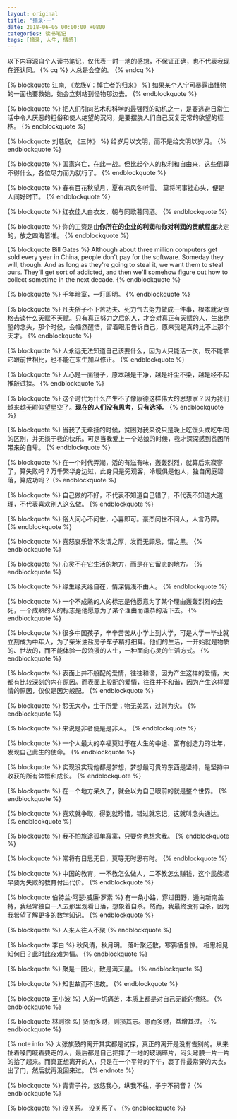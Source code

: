 ```yaml
---
layout: original
title: "摘录·一"
date: 2018-06-05 00:00:00 +0800 
categories: 读书笔记
tags: [摘录, 人生, 情感]
---
```


以下内容源自个人读书笔记，仅代表一时一地的感想，不保证正确，也不代表我现在还认同。
{% cq %} 人总是会变的。 {% endcq %}

<!-- more -->
{% blockquote 江南, 《龙族V：悼亡者的归来》 %}
如果某个人宁可暴露出怪物的一面也要救她，她会立刻站到怪物那边去。
{% endblockquote %}

{% blockquote  %} 
把人们引向艺术和科学的最强烈的动机之一，是要逃避日常生活中令人厌恶的粗俗和使人绝望的沉闷，是要摆脱人们自己反复无常的欲望的桎梏。
{% endblockquote %}

{% blockquote 刘慈欣, 《三体》 %} 
给岁月以文明，而不是给文明以岁月。 
{% endblockquote %}

{% blockquote  %}
国家兴亡，在此一战。但比起个人的权利和自由来，这些倒算不得什么，各位尽力而为就行了。
{% endblockquote %}

{% blockquote  %}
春有百花秋望月，夏有凉风冬听雪。
莫将闲事挂心头，便是人间好时节。
{% endblockquote %}

{% blockquote  %}
红衣佳人白衣友，朝与同歌暮同酒。
{% endblockquote %}

{% blockquote  %}
你的工资是由**你所在的企业的利润**和**你对利润的贡献程度**决定的，放之四海皆准。
{% endblockquote %}

{% blockquote Bill Gates %}
Although about three million computers get sold every year in China, people don't pay for the software. Someday they will, though. And as long as they're going to steal it, we want them to steal ours. They'll get sort of addicted, and then we'll somehow figure out how to collect sometime in the next decade.
{% endblockquote %}

{% blockquote  %}
千年暗室，一灯即明。
{% endblockquote %}

{% blockquote  %}
凡夫俗子不下苦功夫、死力气去努力做成一件事，根本就没资格去谈什么天赋不天赋。只有真正努力之后的人，才会对真正有天赋的人，生出绝望的念头，那个时候，会幡然醒悟，留着眼泪告诉自己，原来我是真的比不上那个天才。
{% endblockquote %}

{% blockquote  %}
人永远无法知道自己该要什么，因为人只能活一次，既不能拿它跟前世相比，也不能在来生加以修正。
{% endblockquote %}

{% blockquote  %}
人心是一面镜子，原本越是干净，越是纤尘不染，越是经不起推敲试探。
{% endblockquote %}

{% blockquote  %}
这个时代为什么产生不了像康德这样伟大的思想家？因为我们越来越无暇仰望星空了。**现在的人们没有思考，只有选择。** 
{% endblockquote %}

{% blockquote  %}
当我了无牵挂的时候，贫困对我来说只是晚上吃馒头或吃牛肉的区别，并无损于我的快乐。可是当我爱上一个姑娘的时候，我才深深感到贫困所带来的自卑。
{% endblockquote %} 

{% blockquote  %}
在一个时代弄潮，活的有滋有味，轰轰烈烈，就算后来寂寥了，算失败吗？万千繁华身边过，此身只是旁观客，冷暖俱是他人，独自闲庭碧落，算成功吗？
{% endblockquote %}

{% blockquote  %}
自己做的不好，不代表不知道自己错了，不代表不知道大道理，不代表喜欢别人这么做。
{% endblockquote %}

{% blockquote  %}
俗人问心不问世，心喜即可。豪杰问世不问人，人言乃障。
{% endblockquote %}

{% blockquote  %}
喜怒哀乐皆不发谓之厚，发而无顾忌，谓之黑。
{% endblockquote %}

{% blockquote  %}
心灵不在它生活的地方，而是在它留恋的地方。
{% endblockquote %}

{% blockquote  %}
缘生缘灭缘自在，情深情浅不由人。
{% endblockquote %}

{% blockquote  %}
一个不成熟的人的标志是他愿意为了某个理由轰轰烈烈的去死，一个成熟的人的标志是他愿意为了某个理由而谦恭的活下去。
{% endblockquote %}

{% blockquote  %}
很多中国孩子，辛辛苦苦从小学上到大学，可是大学一毕业就立刻成为中年人，为了柴米油盐房子车子精打细算。他们的生活，一开始就是物质的、世故的，而不能体验一段浪漫的人生，一种面向心灵的生活方式。
{% endblockquote %}

{% blockquote  %}
表面上并不般配的爱情，往往和谐，因为产生这样的爱情，大都有比较深刻的内在原因。而表面上般配的爱情，往往并不和谐，因为产生这样爱情的原因，仅仅是因为般配。
{% endblockquote %}

{% blockquote  %}
怨无大小，生于所爱；物无美恶，过则为灾。
{% endblockquote %}

{% blockquote  %}
来说是非者便是是非人。
{% endblockquote %}

{% blockquote  %}
一个人最大的幸福莫过于在人生的中途、富有创造力的壮年，发现自己此生的使命。
{% endblockquote %}

{% blockquote  %}
实现没实现他都是梦想，梦想最可贵的东西是坚持，是坚持中收获的所有体悟和成长。
{% endblockquote %}

{% blockquote  %}
在一个地方呆久了，就会以为自己眼前的就是整个世界。
{% endblockquote %}

{% blockquote  %}
喜欢就争取，得到就珍惜，错过就忘记，这就叫念头通达。
{% endblockquote %}

{% blockquote  %}
我不怕旅途孤单寂寞，只要你也想念我。
{% endblockquote %}

{% blockquote  %}
常将有日思无日，莫等无时思有时。
{% endblockquote %}

{% blockquote  %}
中国的教育，一不教怎么做人，二不教怎么赚钱，这个民族迟早要为失败的教育付出代价。
{% endblockquote %}

{% blockquote 伯特兰·阿瑟·威廉·罗素 %}
有一条小路，穿过田野，通向新南盖特，我经常独自一人去那里观看日落，想象着自杀。然而，我最终没有自杀，因为我希望了解更多的数学知识。
{% endblockquote %}

{% blockquote  %}
人来人往人不聚
{% endblockquote %}

{% blockquote 李白 %}
秋风清，秋月明。
落叶聚还散，寒鸦栖复惊。
相思相见知何日？此时此夜难为情。
{% endblockquote %}

{% blockquote  %}
聚是一团火，散是满天星。
{% endblockquote %}

{% blockquote  %}
知世故而不世故。
{% endblockquote %}

{% blockquote 王小波 %}
人的一切痛苦，本质上都是对自己无能的愤怒。
{% endblockquote %}

{% blockquote 林则徐 %}
贤而多财，则损其志。愚而多财，益增其过。
{% endblockquote %}

{% note info %}
大张旗鼓的离开其实都是试探，真正的离开是没有告别的。从来扯着嗓门喊着要走的人，最后都是自己把摔了一地的玻璃碎片，闷头弯腰一片一片的拾了起来。而真正想离开的人，只是在一个平常的下午，裹了件最常穿的大衣，出了门，然后就再没回来过。
{% endnote %}

{% blockquote  %}
青青子衿，悠悠我心，纵我不往，子宁不嗣音？
{% endblockquote %}

{% blockquote  %}
没关系。
没关系了。
{% endblockquote %}
